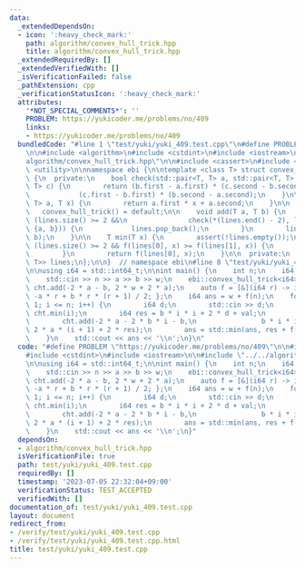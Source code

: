 ```yaml
---
data:
  _extendedDependsOn:
  - icon: ':heavy_check_mark:'
    path: algorithm/convex_hull_trick.hpp
    title: algorithm/convex_hull_trick.hpp
  _extendedRequiredBy: []
  _extendedVerifiedWith: []
  _isVerificationFailed: false
  _pathExtension: cpp
  _verificationStatusIcon: ':heavy_check_mark:'
  attributes:
    '*NOT_SPECIAL_COMMENTS*': ''
    PROBLEM: https://yukicoder.me/problems/no/409
    links:
    - https://yukicoder.me/problems/no/409
  bundledCode: "#line 1 \"test/yuki/yuki_409.test.cpp\"\n#define PROBLEM \"https://yukicoder.me/problems/no/409\"\
    \n\n#include <algorithm>\n#include <cstdint>\n#include <iostream>\n\n#line 2 \"\
    algorithm/convex_hull_trick.hpp\"\n\n#include <cassert>\n#include <deque>\n#include\
    \ <utility>\n\nnamespace ebi {\n\ntemplate <class T> struct convex_hull_trick\
    \ {\n  private:\n    bool check(std::pair<T, T> a, std::pair<T, T> b, std::pair<T,\
    \ T> c) {\n        return (b.first - a.first) * (c.second - b.second) >=\n   \
    \            (c.first - b.first) * (b.second - a.second);\n    }\n\n    T f(std::pair<T,\
    \ T> a, T x) {\n        return a.first * x + a.second;\n    }\n\n  public:\n \
    \   convex_hull_trick() = default;\n\n    void add(T a, T b) {\n        while\
    \ (lines.size() >= 2 &&\n               check(*(lines.end() - 2), lines.back(),\
    \ {a, b})) {\n            lines.pop_back();\n        }\n        lines.emplace_back(a,\
    \ b);\n    }\n\n    T min(T x) {\n        assert(!lines.empty());\n        while\
    \ (lines.size() >= 2 && f(lines[0], x) >= f(lines[1], x)) {\n            lines.pop_front();\n\
    \        }\n        return f(lines[0], x);\n    }\n\n  private:\n    std::deque<std::pair<T,\
    \ T>> lines;\n};\n\n}  // namespace ebi\n#line 8 \"test/yuki/yuki_409.test.cpp\"\
    \n\nusing i64 = std::int64_t;\n\nint main() {\n    int n;\n    i64 a, b, w;\n\
    \    std::cin >> n >> a >> b >> w;\n    ebi::convex_hull_trick<i64> cht;\n   \
    \ cht.add(-2 * a - b, 2 * w + 2 * a);\n    auto f = [&](i64 r) -> i64 { return\
    \ -a * r + b * r * (r + 1) / 2; };\n    i64 ans = w + f(n);\n    for (int i =\
    \ 1; i <= n; i++) {\n        i64 d;\n        std::cin >> d;\n        i64 val =\
    \ cht.min(i);\n        i64 res = b * i * i + 2 * d + val;\n        res /= 2;\n\
    \        cht.add(-2 * a - 2 * b * i - b,\n                b * i * i + b * i +\
    \ 2 * a * (i + 1) + 2 * res);\n        ans = std::min(ans, res + f(n - i));\n\
    \    }\n    std::cout << ans << '\\n';\n}\n"
  code: "#define PROBLEM \"https://yukicoder.me/problems/no/409\"\n\n#include <algorithm>\n\
    #include <cstdint>\n#include <iostream>\n\n#include \"../../algorithm/convex_hull_trick.hpp\"\
    \n\nusing i64 = std::int64_t;\n\nint main() {\n    int n;\n    i64 a, b, w;\n\
    \    std::cin >> n >> a >> b >> w;\n    ebi::convex_hull_trick<i64> cht;\n   \
    \ cht.add(-2 * a - b, 2 * w + 2 * a);\n    auto f = [&](i64 r) -> i64 { return\
    \ -a * r + b * r * (r + 1) / 2; };\n    i64 ans = w + f(n);\n    for (int i =\
    \ 1; i <= n; i++) {\n        i64 d;\n        std::cin >> d;\n        i64 val =\
    \ cht.min(i);\n        i64 res = b * i * i + 2 * d + val;\n        res /= 2;\n\
    \        cht.add(-2 * a - 2 * b * i - b,\n                b * i * i + b * i +\
    \ 2 * a * (i + 1) + 2 * res);\n        ans = std::min(ans, res + f(n - i));\n\
    \    }\n    std::cout << ans << '\\n';\n}"
  dependsOn:
  - algorithm/convex_hull_trick.hpp
  isVerificationFile: true
  path: test/yuki/yuki_409.test.cpp
  requiredBy: []
  timestamp: '2023-07-05 22:32:04+09:00'
  verificationStatus: TEST_ACCEPTED
  verifiedWith: []
documentation_of: test/yuki/yuki_409.test.cpp
layout: document
redirect_from:
- /verify/test/yuki/yuki_409.test.cpp
- /verify/test/yuki/yuki_409.test.cpp.html
title: test/yuki/yuki_409.test.cpp
---
```

